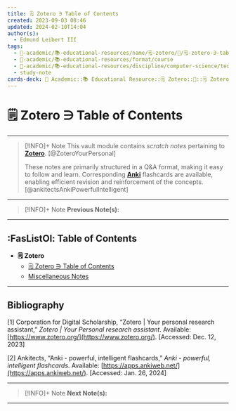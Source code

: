 ```yaml
---
title: 🗒️ Zotero ∋ Table of Contents
created: 2023-09-03 08:46
updated: 2024-02-10T14:04
author(s):
  - Edmund Leibert III
tags:
  - 🔴-academic/📚-educational-resources/name/🗒️-zotero/🔖/🗒️-zotero-∋-table-of-contents
  - 🔴-academic/📚-educational-resources/format/course
  - 🔴-academic/📚-educational-resources/discipline/computer-science/technology/zotero
  - study-note
cards-deck: 🔴 Academic::📚 Educational Resource::🗒️ Zotero::🔖::🗒️ Zotero ∋ Table of Contents
---
```


# 🗒️ Zotero ∋ Table of Contents

---

> [!INFO]+ Note 
> This vault module contains _scratch notes_ pertaining to **[Zotero](https://www.zotero.org/)**. [@ZoteroYourPersonal]
> 
> These notes are primarily structured in a Q&A format, making it easy to follow and learn. Corresponding [**Anki**](https://apps.ankiweb.net/) flashcards are available, enabling efficient revision and reinforcement of the concepts. [@ankitectsAnkiPowerfulIntelligent]

---

> [!INFO]+ Note 
> **Previous Note(s):**
> 

---

## :FasListOl: Table of Contents

- **🗒 Zotero**
	- [🗒️ Zotero ∋ Table of Contents](the-vault/src/🔴%20Academic/📚%20Educational%20Resource/🗒️%20Zotero/🗒️%20Zotero%20∋%20Table%20of%20Contents.md)
	- [Miscellaneous Notes](the-vault/src/🔴%20Academic/📚%20Educational%20Resource/🗒️%20Zotero/Miscellaneous%20Notes.md)

---

## Bibliography

\[1\]
Corporation for Digital Scholarship, “Zotero | Your personal research assistant,” _Zotero | Your Personal research assistant_. Available: [https://www.zotero.org/](https://www.zotero.org/). [Accessed: Dec. 12, 2023]

\[2\]
Ankitects, “Anki - powerful, intelligent flashcards,” _Anki - powerful, intelligent flashcards_. Available: [https://apps.ankiweb.net/](https://apps.ankiweb.net/). [Accessed: Jan. 26, 2024]

---

> [!INFO]+ Note
> **Next Note(s):**
> 

---
